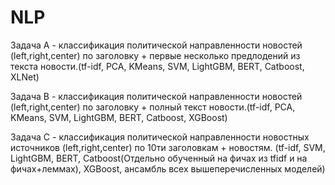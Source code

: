# NLP

Задача А - классификация политической направленности новостей (left,right,center) по заголовку + первые несколько предлодений из текста новости.(tf-idf, PCA, KMeans, SVM, LightGBM, BERT, Catboost, XLNet)

Задача B - классификация политической направленности новостей (left,right,center) по заголовку + полный текст новости.(tf-idf, PCA, KMeans, SVM, LightGBM, BERT, Catboost, XGBoost)

Задача C - классификация политической направленности новостных источников (left,right,center) по 10ти заголовкам + новостям. (tf-idf, SVM, LightGBM, BERT, Catboost(Отдельно обученный на фичах из tfidf и на фичах+леммах), XGBoost, ансамбль всех вышеперечисленных моделей)
